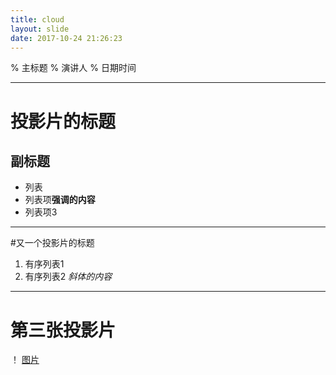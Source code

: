 ```yaml
---
title: cloud
layout: slide
date: 2017-10-24 21:26:23
---
```


% 主标题
% 演讲人
% 日期时间

----
# 投影片的标题
## 副标题
- 列表
- 列表项**强调的内容**
- 列表项3

----

#又一个投影片的标题
1. 有序列表1
2. 有序列表2 *斜体的内容*

----

# 第三张投影片
！ [图片](image/press.jpg)
